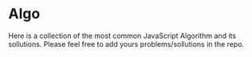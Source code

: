 # Algo

Here is a collection of the most common JavaScript Algorithm and its sollutions. Please feel free to add yours problems/sollutions in the repo. 
